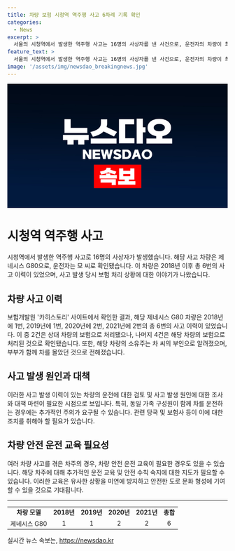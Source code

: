 ```yaml
---
title: 차량 보험 시청역 역주행 사고 6차례 기록 확인
categories:
  - News
excerpt: >
  서울의 시청역에서 발생한 역주행 사고는 16명의 사상자를 낸 사건으로, 운전자의 차량이 최소 6번의 사고 이력이 있는 것으로 확인되었습니다. 사고 차량은 제네시스 G80로, 보험개발원 카히스토리 사이트에서 조회한 결과 2018년 이후 6번의 사고가 확인됐으며, 부부가 함께 차를 몰았던 것으로 전해졌습니다. 2018년과 2019년에 각각 1번, 2020년과 2021년에 각각 2번의 사고가 있었으며, 이 중 2번은 상대 차량 보험으로 처리된 것으로 추정되지만, 나머지 4번은 해당 차량 보험으로 처리됐습니다.
feature_text: >
  서울의 시청역에서 발생한 역주행 사고는 16명의 사상자를 낸 사건으로, 운전자의 차량이 최소 6번의 사고 이력이 있는 것으로 확인되었습니다. 사고 차량은 제네시스 G80로, 보험개발원 카히스토리 사이트에서 조회한 결과 2018년 이후 6번의 사고가 확인됐으며, 부부가 함께 차를 몰았던 것으로 전해졌습니다. 2018년과 2019년에 각각 1번, 2020년과 2021년에 각각 2번의 사고가 있었으며, 이 중 2번은 상대 차량 보험으로 처리된 것으로 추정되지만, 나머지 4번은 해당 차량 보험으로 처리됐습니다.
image: '/assets/img/newsdao_breakingnews.jpg'
---
```


<p><img src="/assets/img/newsdao_breakingnews.jpg" alt="cryptoinkorea 속보" /></p>

<h1>시청역 역주행 사고</h1>

<p data-ke-size="size16">시청역에서 발생한 역주행 사고로 16명의 사상자가 발생했습니다. 해당 사고 차량은 제네시스 G80으로, 운전자는 모 씨로 확인됐습니다. 이 차량은 2018년 이후 총 6번의 사고 이력이 있었으며, 사고 발생 당시 보험 처리 상황에 대한 이야기가 나왔습니다.</p>

<h2>차량 사고 이력</h2>

<p data-ke-size="size16">보험개발원 '카히스토리' 사이트에서 확인한 결과, 해당 제네시스 G80 차량은 2018년에 1번, 2019년에 1번, 2020년에 2번, 2021년에 2번의 총 6번의 사고 이력이 있었습니다. 이 중 2건은 상대 차량의 보험으로 처리됐으나, 나머지 4건은 해당 차량의 보험으로 처리된 것으로 확인됐습니다. 또한, 해당 차량의 소유주는 차 씨의 부인으로 알려졌으며, 부부가 함께 차를 몰았던 것으로 전해졌습니다.</p>

<h2>사고 발생 원인과 대책</h2>

<p data-ke-size="size16">이러한 사고 발생 이력이 있는 차량의 운전에 대한 검토 및 사고 발생 원인에 대한 조사와 대책 마련이 필요한 시점으로 보입니다. 특히, 동일 가족 구성원이 함께 차를 운전하는 경우에는 추가적인 주의가 요구될 수 있습니다. 관련 당국 및 보험사 등이 이에 대한 조치를 취해야 할 필요가 있습니다.</p>

<h2>차량 안전 운전 교육 필요성</h2>

<p data-ke-size="size16">여러 차량 사고를 겪은 차주의 경우, 차량 안전 운전 교육이 필요한 경우도 있을 수 있습니다. 해당 차주에 대해 추가적인 운전 교육 및 안전 수칙 숙지에 대한 지도가 필요할 수 있습니다. 이러한 교육은 유사한 상황을 미연에 방지하고 안전한 도로 문화 형성에 기여할 수 있을 것으로 기대됩니다.</p>

<hr>

<table>
  <tbody>
    <tr>
      <td style="text-align: center; height: 17px;"><b>차량 모델</b></td>
      <td style="text-align: center; height: 17px;"><b>2018년</b></td>
      <td style="text-align: center; height: 17px;"><b>2019년</b></td>
      <td style="text-align: center; height: 17px;"><b>2020년</b></td>
      <td style="text-align: center; height: 17px;"><b>2021년</b></td>
      <td style="text-align: center; height: 17px;"><b>총합</b></td>
    </tr>
    <tr>
      <td style="text-align: center; height: 17px;">제네시스 G80</td>
      <td style="text-align: center; height: 17px;">1</td>
      <td style="text-align: center; height: 17px;">1</td>
      <td style="text-align: center; height: 17px;">2</td>
      <td style="text-align: center; height: 17px;">2</td>
      <td style="text-align: center; height: 17px;">6</td>
    </tr>
  </tbody>
</table>
실시간 뉴스 속보는, <a href="https://newsdao.kr" rel="dofollow">https://newsdao.kr</a>


